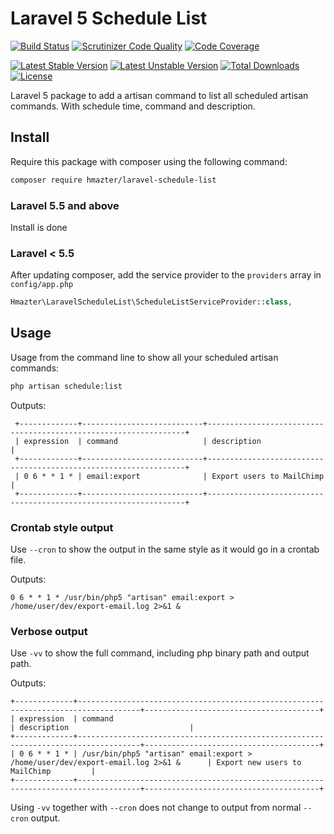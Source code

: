 Laravel 5 Schedule List
=====================

[![Build Status](https://travis-ci.org/hmazter/laravel-schedule-list.svg?branch=master)](https://travis-ci.org/hmazter/laravel-schedule-list)
[![Scrutinizer Code Quality](https://scrutinizer-ci.com/g/hmazter/laravel-schedule-list/badges/quality-score.png?b=master)](https://scrutinizer-ci.com/g/hmazter/laravel-schedule-list/?branch=master)
[![Code Coverage](https://scrutinizer-ci.com/g/hmazter/laravel-schedule-list/badges/coverage.png?b=master)](https://scrutinizer-ci.com/g/hmazter/laravel-schedule-list/?branch=master)

[![Latest Stable Version](https://poser.pugx.org/hmazter/laravel-schedule-list/v/stable)](https://packagist.org/packages/hmazter/laravel-schedule-list)
[![Latest Unstable Version](https://poser.pugx.org/hmazter/laravel-schedule-list/v/unstable)](https://packagist.org/packages/hmazter/laravel-schedule-list)
[![Total Downloads](https://poser.pugx.org/hmazter/laravel-schedule-list/downloads)](https://packagist.org/packages/hmazter/laravel-schedule-list)
[![License](https://poser.pugx.org/hmazter/laravel-schedule-list/license)](https://packagist.org/packages/hmazter/laravel-schedule-list)

Laravel 5 package to add a artisan command to list all scheduled artisan commands. 
With schedule time, command and description.


## Install

Require this package with composer using the following command:

```bash
composer require hmazter/laravel-schedule-list
```
### Laravel 5.5 and above

Install is done


### Laravel < 5.5

After updating composer, add the service provider to the `providers` array in `config/app.php`

```php
Hmazter\LaravelScheduleList\ScheduleListServiceProvider::class,
```

## Usage

Usage from the command line to show all your scheduled artisan commands:

```bash
php artisan schedule:list
```

Outputs:

     +-------------+---------------------------+-----------------------------------------------------------------+
     | expression  | command                   | description                                                     |
     +-------------+---------------------------+-----------------------------------------------------------------+
     | 0 6 * * 1 * | email:export              | Export users to MailChimp                                       |
     +-------------+---------------------------+-----------------------------------------------------------------+

### Crontab style output

Use `--cron` to show the output in the same style as it would go in a crontab file.

Outputs:

    0 6 * * 1 * /usr/bin/php5 "artisan" email:export > /home/user/dev/export-email.log 2>&1 &

### Verbose output

Use `-vv` to show the full command, including php binary path and output path.

Outputs:

    +-------------+------------------------------------------------------------------------------------+---------------------------------------+
    | expression  | command                                                                            | description                           |
    +-------------+------------------------------------------------------------------------------------+---------------------------------------+
    | 0 6 * * 1 * | /usr/bin/php5 "artisan" email:export > /home/user/dev/export-email.log 2>&1 &      | Export new users to MailChimp         |
    +-------------+------------------------------------------------------------------------------------+---------------------------------------+

Using `-vv` together with `--cron` does not change to output from normal `--cron` output.